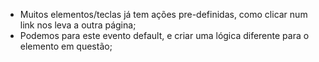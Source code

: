* Muitos elementos/teclas já tem ações pre-definidas, como clicar num link nos leva a outra página;
* Podemos para este evento default, e criar uma lógica diferente para o elemento em questão;